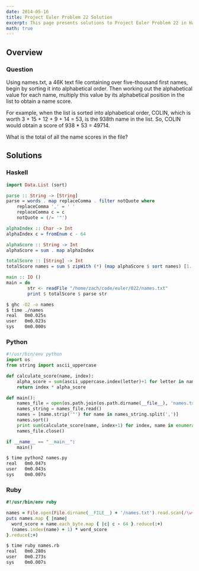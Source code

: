 ```yaml
---
date: 2014-05-16
title: Project Euler Problem 22 Solution
excerpt: This page presents solutions to Project Euler Problem 22 in Haskell, Python and Ruby.
math: true
---
```



## Overview


### Question

Using names.txt,
a 46K text file containing over five-thousand first names, 
begin by sorting it into alphabetical order. Then working 
out the alphabetical value for each name, multiply this 
value by its alphabetical position in the list to obtain 
a name score.

For example, when the list is sorted into alphabetical order, 
COLIN, which is worth 3 + 15 + 12 + 9 + 14 = 53, is the 938th 
name in the list. So, COLIN would obtain a score of 
938 * 53 = 49714.

What is the total of all the name scores in the file?






## Solutions

### Haskell

```haskell
import Data.List (sort)

parse :: String -> [String]
parse = words . map replaceComma . filter notQuote where
    replaceComma ',' = ' '
    replaceComma c = c
    notQuote = (/= '"')

alphaIndex :: Char -> Int
alphaIndex c = fromEnum c - 64

alphaScore :: String -> Int
alphaScore = sum . map alphaIndex

totalScore :: [String] -> Int
totalScore names = sum $ zipWith (*) (map alphaScore $ sort names) [1..]

main :: IO ()
main = do
        str <- readFile "/home/zach/code/euler/022/names.txt"
        print $ totalScore $ parse str
```


```bash
$ ghc -O2 -o names
$ time ./names
real   0m0.025s
user   0m0.023s
sys    0m0.000s
```



### Python

```python
#!/usr/bin/env python
import os
from string import ascii_uppercase

def calculate_score(name, index):
    alpha_score = sum(ascii_uppercase.index(letter)+1 for letter in name)
    return index * alpha_score

def main():
    names_file = open(os.path.join(os.path.dirname(__file__), 'names.txt'))
    names_string = names_file.read()
    names = [name.strip('"') for name in names_string.split(',')] 
    names.sort()
    print sum(calculate_score(name, index+1) for index, name in enumerate(names))
    names_file.close()

if __name__ == "__main__":
    main()
```


```bash
$ time python2 names.py
real   0m0.047s
user   0m0.043s
sys    0m0.007s
```



### Ruby

```ruby
#!/usr/bin/env ruby

names = File.open(File.dirname(__FILE__) + '/names.txt').read.scan(/\w+/).sort
puts names.map { |name| 
  word_score = name.each_byte.map { |c| c - 64 }.reduce(:+)
  (names.index(name) + 1) * word_score
}.reduce(:+)
```


```bash
$ time ruby names.rb
real   0m0.280s
user   0m0.273s
sys    0m0.007s
```


